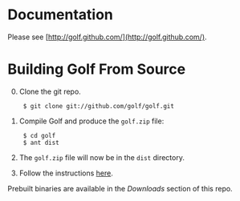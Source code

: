 Documentation
=============

Please see [http://golf.github.com/](http://golf.github.com/).

Building Golf From Source
=========================

0. Clone the git repo.

        $ git clone git://github.com/golf/golf.git

1. Compile Golf and produce the `golf.zip` file:
        
        $ cd golf
        $ ant dist

2. The `golf.zip` file will now be in the `dist` directory.

3. Follow the instructions [here](http://golf.github.com/install-golf-on-your-workstation/).

Prebuilt binaries are available in the *Downloads* section of this repo.

